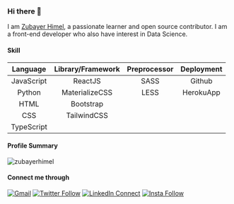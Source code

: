 ### Hi there 👋

I am [Zubayer Himel](https://zubayerhimel.github.io/), a passionate learner and open source contributor. I am a front-end developer who also have interest in Data Science.

#### Skill

|  Language  | Library/Framework | Preprocessor | Deployment |
| :--------: | :---------------: | :----------: | :--------: |
| JavaScript |      ReactJS      |     SASS     |   Github   |
|   Python   |  MaterializeCSS   |     LESS     | HerokuApp  |
|    HTML    |     Bootstrap     |              |            |
|    CSS     |      TailwindCSS  |              |            |
| TypeScript |                   |              |            |

#### Profile Summary

<img src="https://github-readme-stats.vercel.app/api?username=zubayerhimel&show_icons=true" alt="zubayerhimel" />

#### Connect me through

[![Gmail](https://img.shields.io/badge/%20-Send%20Mail-black?color=14171A&labelColor=ef5350&logo=gmail&logoColor=ffffff)](mailto:zhimel007@gmail.com?subject=From%20GitHub&cc=zubayer35-1985@diu.edu.bd&body=Hi,%20there.%20Found%20you%20from%20GitHub.)
[![Twitter Follow](https://img.shields.io/badge/dynamic/json.svg?color=14171A&labelColor=49b3e3&logo=twitter&logoColor=ffffff&label=&query=%24[0].followers_count&url=https%3A%2F%2Fcdn.syndication.twimg.com%2Fwidgets%2Ffollowbutton%2Finfo.json%3Fscreen_names%3Dzubayerhimel0&suffix=%20Followers)](https://twitter.com/zubayerhimel0)
[![LinkedIn Connect](https://img.shields.io/badge/%20-Connect-black?color=14171A&labelColor=0e76a8&logo=linkedin&logoColor=ffffff)](https://www.linkedin.com/in/zubayerhimel0/)
[![Insta Follow](https://img.shields.io/badge/%20-Follow-black?color=14171A&labelColor=d81b60&logo=instagram&logoColor=ffffff)](https://www.instagram.com/zubayerhimel0/)
